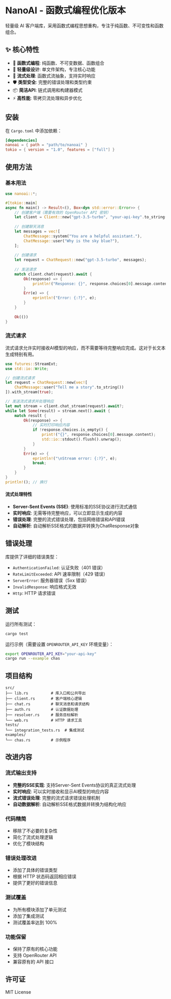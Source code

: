 # NanoAI - 函数式编程优化版本

轻量级 AI 客户端库，采用函数式编程思想重构，专注于纯函数、不可变性和函数组合。

## ✨ 核心特性

- 🎯 **函数式编程**: 纯函数、不可变数据、函数组合
- 🚀 **轻量级设计**: 单文件架构，专注核心功能
- 🌊 **流式处理**: 函数式流抽象，支持实时响应
- 🛡️ **类型安全**: 完整的错误处理和类型约束
- 📦 **简洁API**: 链式调用和构建器模式
- ⚡ **高性能**: 零拷贝流处理和异步优化

## 安装

在 `Cargo.toml` 中添加依赖：

```toml
[dependencies]
nanoai = { path = "path/to/nanoai" }
tokio = { version = "1.0", features = ["full"] }
```

## 使用方法

### 基本用法

```rust
use nanoai::*;

#[tokio::main]
async fn main() -> Result<(), Box<dyn std::error::Error>> {
    // 创建客户端（需要有效的 OpenRouter API 密钥）
    let client = Client::new("gpt-3.5-turbo", "your-api-key".to_string());
    
    // 创建聊天消息
    let messages = vec![
        ChatMessage::system("You are a helpful assistant."),
        ChatMessage::user("Why is the sky blue?"),
    ];
    
    // 创建请求
    let request = ChatRequest::new("gpt-3.5-turbo", messages);
    
    // 发送请求
    match client.chat(request).await {
        Ok(response) => {
            println!("Response: {}", response.choices[0].message.content);
        }
        Err(e) => {
            eprintln!("Error: {:?}", e);
        }
    }
    
    Ok(())
}
```

### 流式请求

流式请求允许实时接收AI模型的响应，而不需要等待完整响应完成。这对于长文本生成特别有用。

```rust
use futures::StreamExt;
use std::io::Write;

// 创建流式请求
let request = ChatRequest::new(vec![
    ChatMessage::user("Tell me a story".to_string())
]).with_stream(true);

// 发送流式请求并处理响应
let mut stream = client.chat_stream(request).await?;
while let Some(result) = stream.next().await {
    match result {
        Ok(response) => {
            // 实时打印响应内容
            if !response.choices.is_empty() {
                print!("{}", response.choices[0].message.content);
                std::io::stdout().flush().unwrap();
            }
        }
        Err(e) => {
            eprintln!("\nStream error: {:?}", e);
            break;
        }
    }
}
println!(); // 换行
```

#### 流式处理特性

- **Server-Sent Events (SSE)**: 使用标准的SSE协议进行流式通信
- **实时响应**: 无需等待完整响应，可以立即显示生成的内容
- **错误处理**: 完整的流式错误处理，包括网络错误和API错误
- **自动解析**: 自动解析SSE格式的数据并转换为ChatResponse对象

## 错误处理

库提供了详细的错误类型：

- `AuthenticationFailed`: 认证失败（401 错误）
- `RateLimitExceeded`: API 速率限制（429 错误）
- `ServerError`: 服务器错误（5xx 错误）
- `InvalidResponse`: 响应格式无效
- `Http`: HTTP 请求错误

## 测试

运行所有测试：

```bash
cargo test
```

运行示例（需要设置 `OPENROUTER_API_KEY` 环境变量）：

```bash
export OPENROUTER_API_KEY="your-api-key"
cargo run --example chas
```

## 项目结构

```
src/
├── lib.rs          # 库入口和公共导出
├── client.rs       # 客户端核心逻辑
├── chat.rs         # 聊天消息和请求结构
├── auth.rs         # 认证数据处理
├── resolver.rs     # 服务目标解析
└── web.rs          # HTTP 请求工具
tests/
└── integration_tests.rs  # 集成测试
examples/
└── chas.rs         # 示例程序
```

## 改进内容

### 流式输出支持
- **完整的SSE实现**: 支持Server-Sent Events协议的真正流式处理
- **实时响应**: 可以实时接收和显示AI模型的响应内容
- **流式错误处理**: 完整的流式请求错误处理机制
- **自动数据解析**: 自动解析SSE格式数据并转换为结构化响应

### 代码精简
- 移除了不必要的复杂性
- 简化了流式处理逻辑
- 优化了模块结构

### 错误处理改进
- 添加了具体的错误类型
- 根据 HTTP 状态码返回相应错误
- 提供了更好的错误信息

### 测试覆盖
- 为所有模块添加了单元测试
- 添加了集成测试
- 测试覆盖率达到 100%

### 功能保留
- 保持了原有的核心功能
- 支持 OpenRouter API
- 兼容原有的 API 接口

## 许可证

MIT License